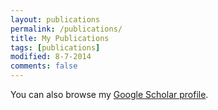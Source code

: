 ```yaml
---
layout: publications
permalink: /publications/
title: My Publications
tags: [publications]
modified: 8-7-2014
comments: false
---
```


You can also browse my <a href="https://scholar.google.es/citations?user=HWVkjKUAAAAJ" target="_blank">Google Scholar profile</a>.
